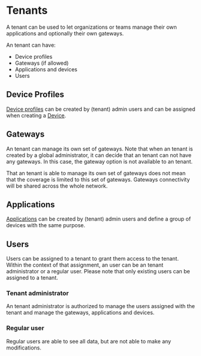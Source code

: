 # Tenants

A tenant can be used to let organizations or teams manage their
own applications and optionally their own gateways.

An tenant can have:

* Device profiles
* Gateways (if allowed)
* Applications and devices
* Users

## Device Profiles

[Device profiles](device-profiles.md) can be created by
(tenant) admin users and can be assigned when creating a
[Device](devices.md).

## Gateways

An tenant can manage its own set of gateways. Note that when an tenant
is created by a global administrator, it can decide that an tenant can not
have any gateways. In this case, the gateway option is not available to an
tenant.

That an tenant is able to manage its own set of gateways does not mean
that the coverage is limited to this set of gateways. Gateways connectivity
will be shared across the whole network.

## Applications

[Applications](applications.md) can be created by (tenant)
admin users and define a group of devices with the same purpose.

## Users

Users can be assigned to a tenant to grant them access to the
tenant. Within the context of that assignment, an user can be an
tenant administrator or a regular user. Please note that only existing users
can be assigned to a tenant.

### Tenant administrator

An tenant administrator is authorized to manage the users assigned
with the tenant and manage the gateways, applications and devices.

### Regular user

Regular users are able to see all data, but are not able to make any
modifications.
